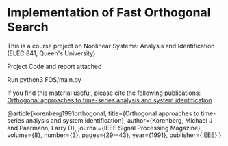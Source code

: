 # Implementation of Fast Orthogonal Search

This is a course project on Nonlinear Systems: Analysis and Identification (ELEC 841, Queen's University)

Project Code and report attached

Run python3 FOS/main.py


If you find this material useful, please cite the following publications:
[Orthogonal approaches to time-series analysis and system identification](https://ieeexplore.ieee.org/abstract/document/127999)

@article{korenberg1991orthogonal,
  title={Orthogonal approaches to time-series analysis and system identification},
  author={Korenberg, Michael J and Paarmann, Larry D},
  journal={IEEE Signal Processing Magazine},
  volume={8},
  number={3},
  pages={29--43},
  year={1991},
  publisher={IEEE}
}
